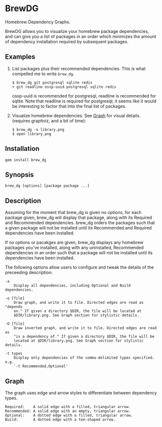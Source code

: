 # BrewDG

Homebrew Dependency Graphs.

BrewDG allows you to visualize your homebrew package dependencies, and can give you a list of packages in an order which minimizes the amount of dependency installation required by subsequent packages.

## Examples

1. List packages plus their recommended dependencies. This is what compelled me to write `brew_dg`.

    ```
    $ brew_dg git postgresql sqlite redis
    > git readline ossp-uuid postgresql sqlite redis
    ```

    ossp-uuid is recommended for postgresql, readline is recommended for sqlite. Note that readline is required for postgresql; it seems like it would be interesting to factor that into the final list of packages.

2. Visualize homebrew dependencies. See [Graph](#graph) for visual details. (requires graphviz, and a bit of time):

    ```
    $ brew_dg -o library.png
    $ open library.png
    ```

## Installation

`gem install brew_dg`

## Synopsis

    brew_dg [options] [package package ...]

## Description

Assuming for the moment that brew_dg is given no options, for each
package given, brew_dg will display that package, along with its
Required and Recommended dependencies. brew_dg orders the packages such
that a given package will not be installed until its Recommended and
Required dependencies have been installed.

If no options or pacakges are given, brew_dg displays any homebrew
packages you've installed, along with any uninstalled, Recommended
dependencies in an order such that a package will not be installed until
its dependencies have been installed.

The following options allow users to configure and tweak the details of the
preceeding description:

    -a
        Display all dependencies, including Optional and Build dependencies.

    -o [file]
        Draw graph, and write it to file. Directed edges are read as "depends
        on." If given a directory $DIR, the file will be located at
        $DIR/library.png. See Graph section for stylistic details.

    -O [file]
        Draw inverted graph, and write it to file. Directed edges are read as
        "is a dependency of." If given a directory $DIR, the file will be
        located at $DIR/library.png. See Graph section for stylistic details.

    -t types
        Display only dependencies of the comma-delimited types specified. e.g.
        `-t Recommended,Optional'

## Graph

The graph uses edge and arrow styles to differentiate between dependency
types.

    Required:    A solid edge with a filled, triangular arrow.
    Recommended: A solid edge with an empty, triangular arrow.
    Optional:    A dotted edge with a filled, triangular arrow.
    Build:       A dotted edge with a tee-shaped arrow.

